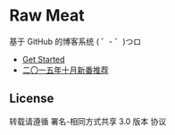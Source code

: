 # Raw Meat

基于 GitHub 的博客系统 ( ゜- ゜)つロ 

<!-- start blog index -->
- [Get Started](/blogs/get-started.md)
- [二〇一五年十月新番推荐](/blogs/anime-recommendations.md)
<!-- end blog index -->

## License

转载请遵循 署名-相同方式共享 3.0 版本 协议